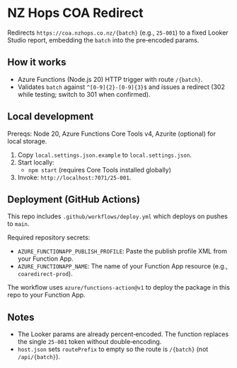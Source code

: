 # NZ Hops COA Redirect

Redirects `https://coa.nzhops.co.nz/{batch}` (e.g., `25-001`) to a fixed Looker Studio report, embedding the `batch` into the pre‑encoded params.

## How it works
- Azure Functions (Node.js 20) HTTP trigger with route `/{batch}`.
- Validates `batch` against `^[0-9]{2}-[0-9]{3}$` and issues a redirect (302 while testing; switch to 301 when confirmed).

## Local development
Prereqs: Node 20, Azure Functions Core Tools v4, Azurite (optional) for local storage.

1) Copy `local.settings.json.example` to `local.settings.json`.
2) Start locally:
   - `npm start` (requires Core Tools installed globally)
3) Invoke: `http://localhost:7071/25-001`.

## Deployment (GitHub Actions)
This repo includes `.github/workflows/deploy.yml` which deploys on pushes to `main`.

Required repository secrets:
- `AZURE_FUNCTIONAPP_PUBLISH_PROFILE`: Paste the publish profile XML from your Function App.
- `AZURE_FUNCTIONAPP_NAME`: The name of your Function App resource (e.g., `coaredirect-prod`).

The workflow uses `azure/functions-action@v1` to deploy the package in this repo to your Function App.

## Notes
- The Looker params are already percent‑encoded. The function replaces the single `25-001` token without double‑encoding.
- `host.json` sets `routePrefix` to empty so the route is `/{batch}` (not `/api/{batch}`).
